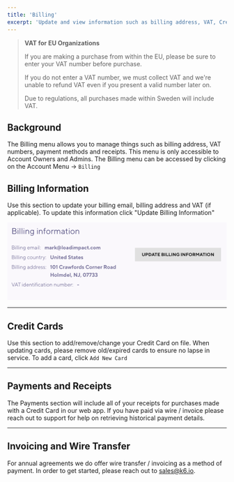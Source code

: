 ```yaml
---
title: 'Billing'
excerpt: 'Update and view information such as billing address, VAT, Credit Cards, and receipts'
---
```


<Blockquote mod="warning">

<b>VAT for EU Organizations</b>

If you are making a purchase from within the EU, please be sure to enter your VAT number before purchase.

If you do not enter a VAT number, we must collect VAT and we're unable to refund VAT even if you present a valid number later on.

Due to regulations, all purchases made within Sweden will include VAT.

</Blockquote>

## Background

The Billing menu allows you to manage things such as billing address, VAT numbers, payment methods and receipts. This menu is only accessible to Account Owners and Admins. The Billing menu can be accessed by clicking on the Account Menu -> `Billing`

## Billing Information

Use this section to update your billing email, billing address and VAT (if applicable). To update this information click "Update Billing Information"

![Updating Billing Information](images/03-Billing/update-billing.png)

---

## Credit Cards

Use this section to add/remove/change your Credit Card on file. When updating cards, please remove old/expired cards to ensure no lapse in service. To add a card, click `Add New Card`

---

## Payments and Receipts

The Payments section will include all of your receipts for purchases made with a Credit Card in our web app. If you have paid via wire / invoice please reach out to support for help on retrieving historical payment details.

---

## Invoicing and Wire Transfer

For annual agreements we do offer wire transfer / invoicing as a method of payment. In order to get started, please reach out to sales@k6.io.
